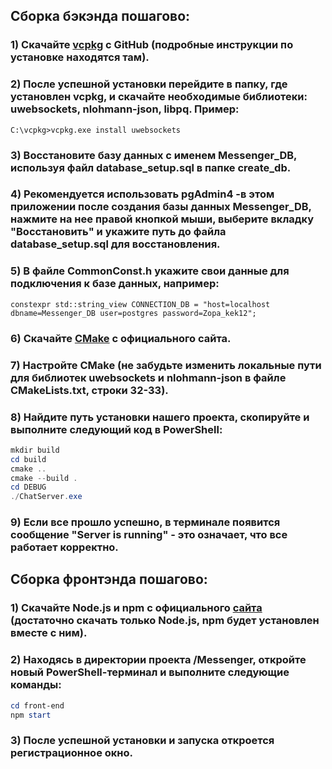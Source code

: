 ## Сборка бэкэнда пошагово:
### 1) Скачайте [vcpkg](https://github.com/microsoft/vcpkg) с GitHub (подробные инструкции по установке находятся там).
### 2) После успешной установки перейдите в папку, где установлен vcpkg, и скачайте необходимые библиотеки: uwebsockets, nlohmann-json, libpq. Пример:
```
C:\vcpkg>vcpkg.exe install uwebsockets
```
### 3) Восстановите базу данных с именем Messenger_DB, используя файл database_setup.sql в папке create_db.
### 4) Рекомендуется использовать pgAdmin4 -в этом приложении после создания базы данных Messenger_DB, нажмите на нее правой кнопкой мыши, выберите вкладку "Восстановить" и укажите путь до файла database_setup.sql для восстановления.
### 5) В файле CommonConst.h укажите свои данные для подключения к базе данных, например:
```
constexpr std::string_view CONNECTION_DB = "host=localhost dbname=Messenger_DB user=postgres password=Zopa_kek12";
```
### 6) Скачайте [CMake](https://cmake.org/download/) с официального сайта.
### 7) Настройте CMake (не забудьте изменить локальные пути для библиотек uwebsockets и nlohmann-json в файле CMakeLists.txt, строки 32-33).
### 8) Найдите путь установки нашего проекта, скопируйте и выполните следующий код в PowerShell:
```powershell
mkdir build
cd build
cmake ..
cmake --build .
cd DEBUG
./ChatServer.exe
```
### 9) Если все прошло успешно, в терминале появится сообщение "Server is running" - это означает, что все работает корректно.

## Сборка фронтэнда пошагово:
### 1) Скачайте Node.js и npm с официального [сайта](https://nodejs.org/en) (достаточно скачать только Node.js, npm будет установлен вместе с ним).
### 2) Находясь в директории проекта /Messenger, откройте новый PowerShell-терминал и выполните следующие команды:
```powershell
cd front-end
npm start
```
### 3) После успешной установки и запуска откроется регистрационное окно.
